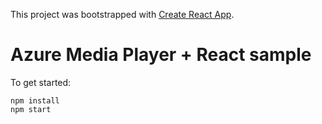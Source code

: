 This project was bootstrapped with [Create React App](https://github.com/facebookincubator/create-react-app).

# Azure Media Player + React sample

To get started:

    npm install
    npm start
